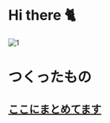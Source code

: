 # Hi there 🐈

![1](https://github.com/CAT5NEKO/CAT5NEKO/assets/111590457/10f76a11-70cd-4c59-a792-c2c495050c7f)

# つくったもの

## [ここにまとめてます](https://nyago.notion.site/9ea476ae1ee949a1af0e9254de1ed4c4?pvs=4)
